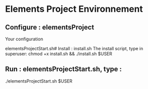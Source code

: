 # Elements Project Environnement

 ## Configure : elementsProject
Your configuration

elementsProjectStart.sh# Install : install.sh
The install script, type in superuser:
chmod +x install.sh && ./install.sh $USER

## Run : elementsProjectStart.sh, type :
./elementsProjectStart.sh $USER
